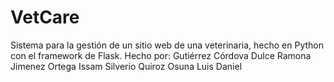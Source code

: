 # VetCare
Sistema para la gestión de un sitio web de una veterinaria, hecho en Python con el framework de Flask.
Hecho por:
Gutiérrez Córdova Dulce Ramona
Jimenez Ortega Issam Silverio
Quiroz Osuna Luis Daniel
